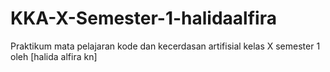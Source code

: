 # KKA-X-Semester-1-halidaalfira
Praktikum mata pelajaran kode dan kecerdasan artifisial kelas X semester 1 oleh [halida alfira kn]
